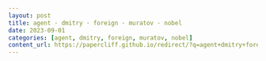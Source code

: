 ```yaml
---
layout: post
title: agent · dmitry · foreign · muratov · nobel
date: 2023-09-01
categories: [agent, dmitry, foreign, muratov, nobel]
content_url: https://papercliff.github.io/redirect/?q=agent+dmitry+foreign+muratov+nobel&tbs=cdr:1,cd_min:8/31/2023,cd_max:9/2/2023
---
```

